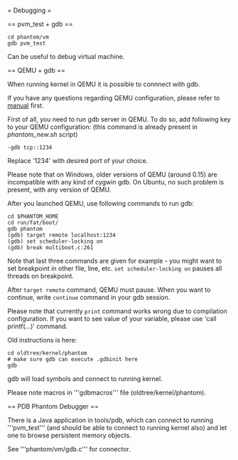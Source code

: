 = Debugging =

== pvm_test + gdb ==

```
cd phantom/vm
gdb pvm_test
```

Can be useful to debug virtual machine.

== QEMU + gdb ==

When running kernel in QEMU it is possible to connnect with gdb. 

If you have any questions regarding QEMU configuration, please refer to [manual](https://qemu.weilnetz.de/doc/qemu-doc.html) first.

First of all, you need to run gdb server in QEMU. To do so, add following key to your QEMU configuration:
(this command is already present in _phantom_new.sh_ script)

```
-gdb tcp::1234
```

Replace '1234' with desired port of your choice.

Please note that on Windows, older versions of QEMU (around 0.15) are incompatible with any kind of cygwin gdb. On Ubuntu, no such problem is present, with any version of QEMU.

After you launched QEMU, use following commands to run gdb:

```
cd $PHANTOM_HOME
cd run/fat/boot/
gdb phantom
(gdb) target remote localhost:1234
(gdb) set scheduler-locking on
(gdb) break multiboot.c:261
```

Note that last three commands are given for example - you might want to set breakpoint in other file, line, etc. `set scheduler-locking on` pauses all threads on breakpoint.

After `target remote` command, QEMU must pause. When you want to continue, write `continue` command in your gdb session.

Please note that currently `print` command works wrong due to compilation configuration. If you want to see value of your variable, please use 'call printf(...)' command.

Old instructions is here:

```
cd oldtree/kernel/phantom
# make sure gdb can execute .gdbinit here
gdb
```

gdb will load symbols and connect to running kernel.

Please note macros in '''gdbmacros''' file (oldtree/kernel/phantom).

== PDB Phantom Debugger ==

There is a Java application in tools/pdb, which can connect to running '''pvm_test''' 
(and should be able to connect to running kernel also) and let one to browse persistent 
memory objects.

See '''phantom/vm/gdb.c''' for connector.
